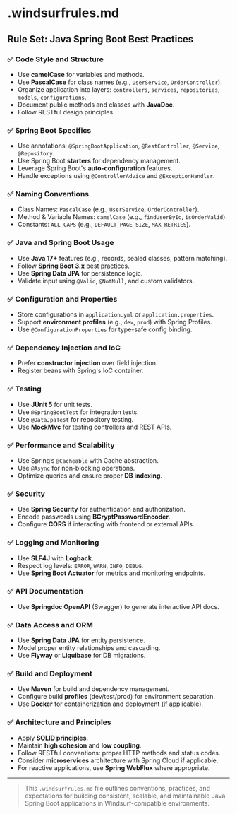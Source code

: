# .windsurfrules.md

## Rule Set: Java Spring Boot Best Practices

### ✅ Code Style and Structure
- Use **camelCase** for variables and methods.
- Use **PascalCase** for class names (e.g., `UserService`, `OrderController`).
- Organize application into layers: `controllers`, `services`, `repositories`, `models`, `configurations`.
- Document public methods and classes with **JavaDoc**.
- Follow RESTful design principles.

### ✅ Spring Boot Specifics
- Use annotations: `@SpringBootApplication`, `@RestController`, `@Service`, `@Repository`.
- Use Spring Boot **starters** for dependency management.
- Leverage Spring Boot's **auto-configuration** features.
- Handle exceptions using `@ControllerAdvice` and `@ExceptionHandler`.

### ✅ Naming Conventions
- Class Names: `PascalCase` (e.g., `UserService`, `OrderController`).
- Method & Variable Names: `camelCase` (e.g., `findUserById`, `isOrderValid`).
- Constants: `ALL_CAPS` (e.g., `DEFAULT_PAGE_SIZE`, `MAX_RETRIES`).

### ✅ Java and Spring Boot Usage
- Use **Java 17+** features (e.g., records, sealed classes, pattern matching).
- Follow **Spring Boot 3.x** best practices.
- Use **Spring Data JPA** for persistence logic.
- Validate input using `@Valid`, `@NotNull`, and custom validators.

### ✅ Configuration and Properties
- Store configurations in `application.yml` or `application.properties`.
- Support **environment profiles** (e.g., `dev`, `prod`) with Spring Profiles.
- Use `@ConfigurationProperties` for type-safe config binding.

### ✅ Dependency Injection and IoC
- Prefer **constructor injection** over field injection.
- Register beans with Spring's IoC container.

### ✅ Testing
- Use **JUnit 5** for unit tests.
- Use `@SpringBootTest` for integration tests.
- Use `@DataJpaTest` for repository testing.
- Use **MockMvc** for testing controllers and REST APIs.

### ✅ Performance and Scalability
- Use Spring’s `@Cacheable` with Cache abstraction.
- Use `@Async` for non-blocking operations.
- Optimize queries and ensure proper **DB indexing**.

### ✅ Security
- Use **Spring Security** for authentication and authorization.
- Encode passwords using **BCryptPasswordEncoder**.
- Configure **CORS** if interacting with frontend or external APIs.

### ✅ Logging and Monitoring
- Use **SLF4J** with **Logback**.
- Respect log levels: `ERROR`, `WARN`, `INFO`, `DEBUG`.
- Use **Spring Boot Actuator** for metrics and monitoring endpoints.

### ✅ API Documentation
- Use **Springdoc OpenAPI** (Swagger) to generate interactive API docs.

### ✅ Data Access and ORM
- Use **Spring Data JPA** for entity persistence.
- Model proper entity relationships and cascading.
- Use **Flyway** or **Liquibase** for DB migrations.

### ✅ Build and Deployment
- Use **Maven** for build and dependency management.
- Configure build **profiles** (dev/test/prod) for environment separation.
- Use **Docker** for containerization and deployment (if applicable).

### ✅ Architecture and Principles
- Apply **SOLID principles**.
- Maintain **high cohesion** and **low coupling**.
- Follow RESTful conventions: proper HTTP methods and status codes.
- Consider **microservices** architecture with Spring Cloud if applicable.
- For reactive applications, use **Spring WebFlux** where appropriate.

---

> This `.windsurfrules.md` file outlines conventions, practices, and expectations for building consistent, scalable, and maintainable Java Spring Boot applications in Windsurf-compatible environments.

